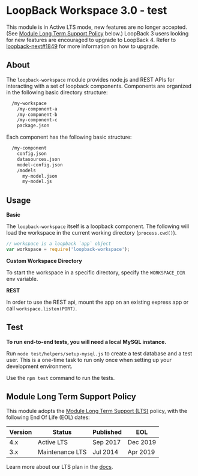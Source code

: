 # LoopBack Workspace 3.0 - test

This module is in Active LTS mode, new features are no longer accepted.
(See [Module Long Term Support Policy](#module-long-term-support-policy) below.)
LoopBack 3 users looking for new features are encouraged to upgrade to LoopBack 4. Refer to [loopback-next#1849](https://github.com/strongloop/loopback-next/issues/1849) for more information on how to upgrade.

## About

The `loopback-workspace` module provides node.js and REST APIs for interacting
with a set of loopback components. Components are organized in the following
basic directory structure:

```txt
  /my-workspace
    /my-component-a
    /my-component-b
    /my-component-c
    package.json
```

Each component has the following basic structure:

```txt
  /my-component
    config.json
    datasources.json
    model-config.json
    /models
      my-model.json
      my-model.js
```

## Usage

**Basic**

The `loopback-workspace` itself is a loopback component. The following
will load the workspace in the current working directory (`process.cwd()`).

```js
// workspace is a loopback `app` object
var workspace = require('loopback-workspace');
```

**Custom Workspace Directory**

To start the workspace in a specific directory, specify the `WORKSPACE_DIR` env
variable.

**REST**

In order to use the REST api, mount the app on an existing express app or call
`workspace.listen(PORT)`.

## Test

**To run end-to-end tests, you will need a local MySQL instance.**

Run `node test/helpers/setup-mysql.js` to create a test database and
a test user. This is a one-time task to run only once when setting up your
development environment.

Use the `npm test` command to run the tests.

## Module Long Term Support Policy

This module adopts the [Module Long Term Support (LTS)](http://github.com/CloudNativeJS/ModuleLTS) policy, with the following End Of Life (EOL) dates:

| Version | Status          | Published | EOL      |
| ------- | --------------- | --------- | -------- |
| 4.x     | Active LTS      | Sep 2017  | Dec 2019 |
| 3.x     | Maintenance LTS | Jul 2014  | Apr 2019 |

Learn more about our LTS plan in the [docs](https://loopback.io/doc/en/contrib/Long-term-support.html).